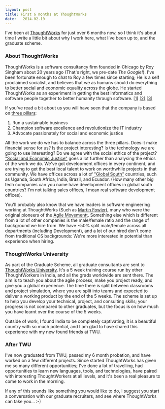 ```yaml
---
layout: post
title: First 6 months at ThoughtWorks
date:   2014-02-10
---
```


I've been at [ThoughtWorks](http://www.thoughtworks.com/ "ThoughtWorks") for just over 6 months now, so I think it's about time I write a little bit about why I work here, what I've been up to, and the graduate scheme.

### About ThoughtWorks

ThoughtWorks is a software consultancy firm founded in Chicago by Roy Singham about 20 years ago (That's right, we pre-date *The Google!*). I've been fortunate enough to chat to Roy a few times since starting; He is a self proclaimed socialist, and believes that we as humans should do everything to better social and economic equality across the globe. He started ThoughtWorks as an experiment in getting the best informatics and software people together to better humanity through software. [[1]][fowler-social-experiment] [[2]][software-for-all] [[3]][socialist-state-thoughtworks]

 If you've read a bit about us you will have seen that the company is based on [three pillars](http://www.thoughtworks.com/about-us#our-mission "Our Mission"):

 1.    Run a sustainable business
 2.    Champion software excellence and revolutionize the IT industry
 3.    Advocate passionately for social and economic justice

All the work we do we has to balance across the three pillars. Does it make financial sense for us? Is the project interesting? Is the technology we are going to use interesting? Do we agree with the social ethics of the project? ["Social and Economic Justice"](http://www.thoughtworks.com/social-justice "Social Justice") goes a lot further than analysing the ethics of the work we do. We've got development offices in every continent, and are trying to get the best local talent to work on worthwhile projects in that community. We have offices across a lot of ["Global South"](http://en.wikipedia.org/wiki/North%E2%80%93South_divide "North South Divide") countries, such as Uganda, South Africa, India, Brazil, and Ecuador. (How many other big tech companies can you name have development offices in global south countries? I'm not talking sales offices, I mean real software development offices).

You'll probably also know that we have leaders in software engineering working at ThoughtWorks (Such as [Martin Fowler](http://martinfowler.com/ "Martin Fowler")), many who were the original pioneers of the [Agile Movementt](http://agilemanifesto.org/ "The Agile Manifesto"). Something else which is different from a lot of other companies is the male/female ratio and the range of background we hire from. We have ~50% split male/female across all departments (including Development), and a lot of our hired don't come from traditional CS backgrounds: We're more interested in potential than experience when hiring.

### ThoughtWorks University

As part of the Graduate Scheme, all graduate consultants are sent to [ThoughtWorks University](www.thoughtworks.com/join#graduate-opportunities "Graduate Opportunities"). It's a 5 week training course run by other ThoughtWorkers in India, and all the grads worldwide are sent there. The aim is to teach you about the agile process, make you project ready, and give you a global experience. The time there is split between classrooms and project simulation, where you are split into teams and expected to deliver a working product by the end of the 5 weeks. The scheme is set up to help you develop your technical, project, and consulting skills; your progress is not compared to other graduates, but the focus is on how much you have learnt over the course of the 5 weeks.

Outside of work, I found India to be completely captivating; it is a beautiful country with so much potential, and I am glad to have shared this experience with my new found friends at TWU.

### After TWU

I've now graduated from TWU, passed my 6 month probation, and have worked on a few different projects. Since started ThoughtWorks has given me so many different opportunities; I've done a lot of travelling, had opportunities to learn new languages, tools, and technologies, have paired with interesting ThoughtWorkers at all levels, and it's been a real pleasure to come to work in the morning.

If any of this sounds like something you would like to do, I suggest you start a conversation with our graduate recruiters, and see where ThoughtWorks can take you... :-)

  [fowler-social-experiment]: http://martinfowler.com/bliki/RoysSocialExperiment.html  "Roy's Social Experiment"
  [software-for-all]: http://www.thehindu.com/sci-tech/technology/software-for-all/article5039221.ece  "Software for All"
  [socialist-state-thoughtworks]: http://money.cnn.com/2008/03/14/technology/kirkpatrick_thoughtworks.fortune/h  "The Socialist State of ThoughtWorks"
